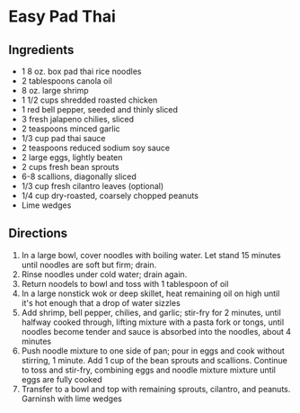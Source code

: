 # Easy Pad Thai
## Ingredients
- 1 8 oz. box pad thai rice noodles
- 2 tablespoons canola oil
- 8 oz. large shrimp
- 1 1/2 cups shredded roasted chicken
- 1 red bell pepper, seeded and thinly sliced
- 3 fresh jalapeno chilies, sliced
- 2 teaspoons minced garlic
- 1/3 cup pad thai sauce
- 2 teaspoons reduced sodium soy sauce
- 2 large eggs, lightly beaten
- 2 cups fresh bean sprouts
- 6-8 scallions, diagonally sliced
- 1/3 cup fresh cilantro leaves (optional)
- 1/4 cup dry-roasted, coarsely chopped peanuts
- Lime wedges
## Directions
1. In a large bowl, cover noodles with boiling water. Let stand 15 minutes until noodles are soft but firm; drain.
2. Rinse noodles under cold water; drain again.
3. Return noodels to bowl and toss with 1 tablespoon of oil
4. In a large nonstick wok or deep skillet, heat remaining oil on high until it's hot enough that a drop of water sizzles
5. Add shrimp, bell pepper, chilies, and garlic; stir-fry for 2 minutes, until halfway cooked through, lifting mixture with a pasta fork or tongs, until noodles become tender and sauce is absorbed into the noodles, about 4 minutes
6. Push noodle mixture to one side of pan; pour in eggs and cook without stirring, 1 minute. Add 1 cup of the bean sprouts and scallions. Continue to toss and stir-fry, combining eggs and noodle mixture mixture until eggs are fully cooked 
7. Transfer to a bowl and top with remaining sprouts, cilantro, and peanuts. Garninsh with lime wedges